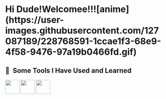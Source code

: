 <h1 color="blue"> Hi Dude!Welcomee!!![anime](https://user-images.githubusercontent.com/127087189/228768591-1ccae1f3-68e9-4f58-9476-97a19b0466fd.gif)


<h2> 🚀 &nbsp;Some Tools I Have Used and Learned</h2>
<p aling="left">
<img src="https://cdn.jsdelivr.net/gh/devicons/devicon/icons/csharp/csharp-original.svg"height="45" width="45" />
<img src="https://cdn.jsdelivr.net/gh/devicons/devicon/icons/dotnetcore/dotnetcore-original.svg"height="45" width="45"/>
<img src="https://cdn.jsdelivr.net/gh/devicons/devicon/icons/visualstudio/visualstudio-plain.svg"  height="45" width="45"/>

          
          
                  
          
   </p>       
          
          
